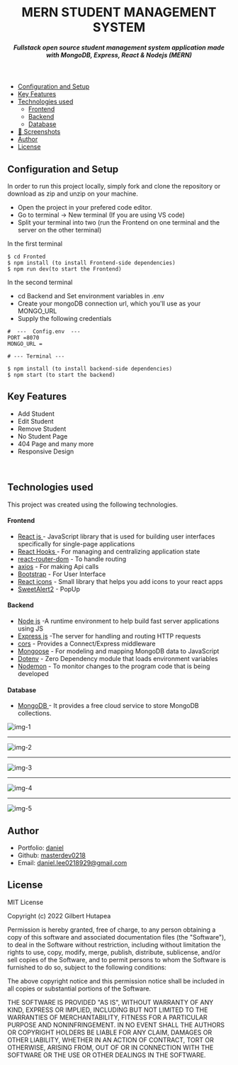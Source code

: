 <H1 align ="center" > MERN STUDENT MANAGEMENT SYSTEM </h1>
<h5  align ="center"> 
Fullstack open source student management system application made with MongoDB, Express, React & Nodejs (MERN) </h5>
<br/>

- [Configuration and Setup](#configuration-and-setup)
- [Key Features](#key-features)
- [Technologies used](#technologies-used)
  - [Frontend](#frontend)
  - [Backend](#backend)
  - [Database](#database)
- [📸 Screenshots](#screenshots)
- [Author](#author)
- [License](#license)

## Configuration and Setup

In order to run this project locally, simply fork and clone the repository or download as zip and unzip on your machine.

- Open the project in your prefered code editor.
- Go to terminal -> New terminal (If you are using VS code)
- Split your terminal into two (run the Frontend on one terminal and the server on the other terminal)

In the first terminal

```
$ cd Fronted
$ npm install (to install Frontend-side dependencies)
$ npm run dev(to start the Frontend)
```

In the second terminal

- cd Backend and Set environment variables in .env
- Create your mongoDB connection url, which you'll use as your MONGO_URL
- Supply the following credentials

```
#  ---  Config.env  ---
PORT =8070
MONGO_URL =
```

```
# --- Terminal ---

$ npm install (to install backend-side dependencies)
$ npm start (to start the backend)
```

## Key Features

- Add Student
- Edit Student
- Remove Student
- No Student Page
- 404 Page and many more
- Responsive Design

<br/>

## Technologies used

This project was created using the following technologies.

#### Frontend

- [React js ](https://www.npmjs.com/package/react) - JavaScript library that is used for building user interfaces specifically for single-page applications
- [React Hooks ](https://reactjs.org/docs/hooks-intro.html) - For managing and centralizing application state
- [react-router-dom](https://www.npmjs.com/package/react-router-dom) - To handle routing
- [axios](https://www.npmjs.com/package/axios) - For making Api calls
- [Bootstrap](https://getbootstrap.com/) - For User Interface
- [React icons](https://react-icons.github.io/react-icons/) - Small library that helps you add icons to your react apps
- [SweetAlert2](https://sweetalert2.github.io/) - PopUp

#### Backend

- [Node js](https://nodejs.org/en/) -A runtime environment to help build fast server applications using JS
- [Express js](https://www.npmjs.com/package/express) -The server for handling and routing HTTP requests
- [cors](https://www.npmjs.com/package/cors) - Provides a Connect/Express middleware
- [Mongoose](https://mongoosejs.com/) - For modeling and mapping MongoDB data to JavaScript
- [Dotenv](https://www.npmjs.com/package/dotenv) - Zero Dependency module that loads environment variables
- [Nodemon](https://www.npmjs.com/package/nodemon) - To monitor changes to the program code that is being developed

#### Database

- [MongoDB ](https://www.mongodb.com/) - It provides a free cloud service to store MongoDB collections.

 <!-- ##  Screenshots  -->

![img-1](https://res.cloudinary.com/du541igfh/image/upload/v1683869747/Blog%20Portfolio%20Gilbert/Project/mern-student-management-system/img-1_yhedpu.png)

---

![img-2](https://res.cloudinary.com/du541igfh/image/upload/v1683869747/Blog%20Portfolio%20Gilbert/Project/mern-student-management-system/img-2_uktrxk.png)

---

![img-3](https://res.cloudinary.com/du541igfh/image/upload/v1683869747/Blog%20Portfolio%20Gilbert/Project/mern-student-management-system/img-3_s1js9i.png)

---

![img-4](https://res.cloudinary.com/du541igfh/image/upload/v1683869747/Blog%20Portfolio%20Gilbert/Project/mern-student-management-system/img-4_sb9ga6.png)

---

![img-5](https://res.cloudinary.com/du541igfh/image/upload/v1683869748/Blog%20Portfolio%20Gilbert/Project/mern-student-management-system/img-5_wrxlr7.png)

## Author

- Portfolio: [daniel]()
- Github: [masterdev0218](https://github.com/berthutapea)
- Email: [daniel.lee0218929@gmail.com](mailto:daniel.lee0218929@gmail.com)

## License

MIT License

Copyright (c) 2022 Gilbert Hutapea

Permission is hereby granted, free of charge, to any person obtaining a copy
of this software and associated documentation files (the "Software"), to deal
in the Software without restriction, including without limitation the rights
to use, copy, modify, merge, publish, distribute, sublicense, and/or sell
copies of the Software, and to permit persons to whom the Software is
furnished to do so, subject to the following conditions:

The above copyright notice and this permission notice shall be included in all
copies or substantial portions of the Software.

THE SOFTWARE IS PROVIDED "AS IS", WITHOUT WARRANTY OF ANY KIND, EXPRESS OR
IMPLIED, INCLUDING BUT NOT LIMITED TO THE WARRANTIES OF MERCHANTABILITY,
FITNESS FOR A PARTICULAR PURPOSE AND NONINFRINGEMENT. IN NO EVENT SHALL THE
AUTHORS OR COPYRIGHT HOLDERS BE LIABLE FOR ANY CLAIM, DAMAGES OR OTHER
LIABILITY, WHETHER IN AN ACTION OF CONTRACT, TORT OR OTHERWISE, ARISING FROM,
OUT OF OR IN CONNECTION WITH THE SOFTWARE OR THE USE OR OTHER DEALINGS IN THE
SOFTWARE.
